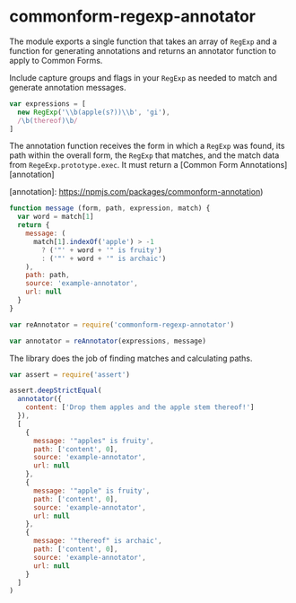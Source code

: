 # commonform-regexp-annotator

The module exports a single function that takes an array of `RegExp`
and a function for generating annotations and returns an annotator
function to apply to Common Forms.

Include capture groups and flags in your `RegExp` as needed to match
and generate annotation messages.

```javascript
var expressions = [
  new RegExp('\\b(apple(s?))\\b', 'gi'),
  /\b(thereof)\b/
]
```

The annotation function receives the form in which a `RegExp` was
found, its path within the overall form, the `RegExp` that matches,
and the match data from `RegeExp.prototype.exec`. It must return a
[Common Form Annotations][annotation]

[annotation]: https://npmjs.com/packages/commonform-annotation)

```javascript
function message (form, path, expression, match) {
  var word = match[1]
  return {
    message: (
      match[1].indexOf('apple') > -1
        ? ('"' + word + '" is fruity')
        : ('"' + word + '" is archaic')
    ),
    path: path,
    source: 'example-annotator',
    url: null
  }
}

var reAnnotator = require('commonform-regexp-annotator')

var annotator = reAnnotator(expressions, message)
```

The library does the job of finding matches and calculating paths.

```javascript
var assert = require('assert')

assert.deepStrictEqual(
  annotator({
    content: ['Drop them apples and the apple stem thereof!']
  }),
  [
    {
      message: '"apples" is fruity',
      path: ['content', 0],
      source: 'example-annotator',
      url: null
    },
    {
      message: '"apple" is fruity',
      path: ['content', 0],
      source: 'example-annotator',
      url: null
    },
    {
      message: '"thereof" is archaic',
      path: ['content', 0],
      source: 'example-annotator',
      url: null
    }
  ]
)
```
